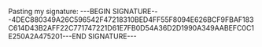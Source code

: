 Pasting my signature:
---BEGIN SIGNATURE---4DEC880349A26C596542F47218310BED4FF55F8094E626BCF9FBAF183C614D43B2AFF22C771747221D61E7FB0D54A36D2D1990A349AABEFC0C1E250A2A475201---END SIGNATURE---
